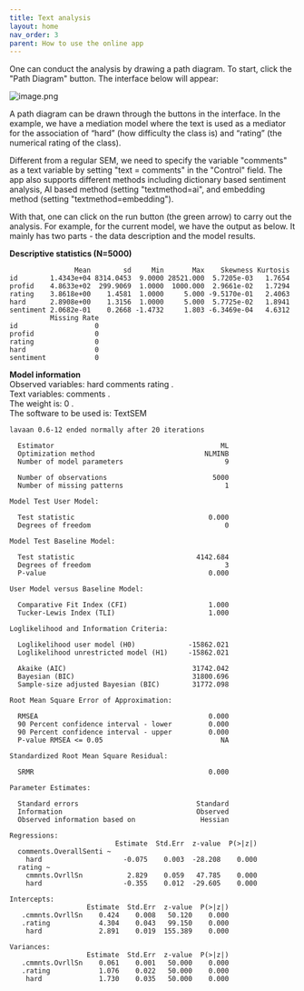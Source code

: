 ```yaml
---
title: Text analysis
layout: home
nav_order: 3
parent: How to use the online app
---
```


One can conduct the analysis by drawing a path diagram. To start, click the "Path Diagram" button. The interface below will appear:

![image.png](/assets/images/2024-03/p0m0q3vBrRXHSfFt-image.png)

A path diagram can be drawn through the buttons in the interface. In the example, we have a mediation model where the text is used as a mediator for the association of “hard” (how difficulty the class is) and “rating” (the numerical rating of the class).

Different from a regular SEM, we need to specify the variable "comments" as a text variable by setting "text = comments" in the "Control" field. The app also supports different methods including dictionary based sentiment analysis, AI based method (setting "textmethod=ai", and embedding method (setting "textmethod=embedding").

With that, one can click on the run button (the green arrow) to carry out the analysis. For example, for the current model, we have the output as below. It mainly has two parts - the data description and the model results.

**Descriptive statistics (N=5000)**

```
                Mean        sd     Min       Max    Skewness Kurtosis
id        1.4343e+04 8314.0453  9.0000 28521.000  5.7205e-03   1.7654
profid    4.8633e+02  299.9069  1.0000  1000.000  2.9661e-02   1.7294
rating    3.8618e+00    1.4581  1.0000     5.000 -9.5170e-01   2.4063
hard      2.8908e+00    1.3156  1.0000     5.000  5.7725e-02   1.8941
sentiment 2.0682e-01    0.2668 -1.4732     1.803 -6.3469e-04   4.6312
          Missing Rate
id                   0
profid               0
rating               0
hard                 0
sentiment            0
```

**Model information**  
Observed variables: hard comments rating .  
Text variables: comments .  
The weight is: 0 .  
The software to be used is: TextSEM

```
lavaan 0.6-12 ended normally after 20 iterations

  Estimator                                         ML
  Optimization method                           NLMINB
  Number of model parameters                         9

  Number of observations                          5000
  Number of missing patterns                         1

Model Test User Model:
                                                      
  Test statistic                                 0.000
  Degrees of freedom                                 0

Model Test Baseline Model:

  Test statistic                              4142.684
  Degrees of freedom                                 3
  P-value                                        0.000

User Model versus Baseline Model:

  Comparative Fit Index (CFI)                    1.000
  Tucker-Lewis Index (TLI)                       1.000

Loglikelihood and Information Criteria:

  Loglikelihood user model (H0)             -15862.021
  Loglikelihood unrestricted model (H1)     -15862.021
                                                      
  Akaike (AIC)                               31742.042
  Bayesian (BIC)                             31800.696
  Sample-size adjusted Bayesian (BIC)        31772.098

Root Mean Square Error of Approximation:

  RMSEA                                          0.000
  90 Percent confidence interval - lower         0.000
  90 Percent confidence interval - upper         0.000
  P-value RMSEA <= 0.05                             NA

Standardized Root Mean Square Residual:

  SRMR                                           0.000

Parameter Estimates:

  Standard errors                             Standard
  Information                                 Observed
  Observed information based on                Hessian

Regressions:
                          Estimate  Std.Err  z-value  P(>|z|)
  comments.OverallSenti ~                                    
    hard                    -0.075    0.003  -28.208    0.000
  rating ~                                                   
    cmmnts.OvrllSn           2.829    0.059   47.785    0.000
    hard                    -0.355    0.012  -29.605    0.000

Intercepts:
                   Estimate  Std.Err  z-value  P(>|z|)
   .cmmnts.OvrllSn    0.424    0.008   50.120    0.000
   .rating            4.304    0.043   99.150    0.000
    hard              2.891    0.019  155.389    0.000

Variances:
                   Estimate  Std.Err  z-value  P(>|z|)
   .cmmnts.OvrllSn    0.061    0.001   50.000    0.000
   .rating            1.076    0.022   50.000    0.000
    hard              1.730    0.035   50.000    0.000

```
